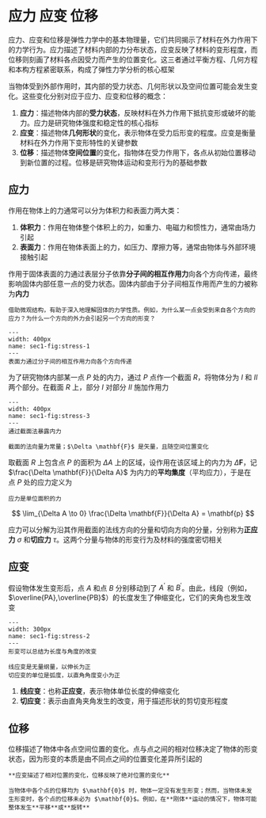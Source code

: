 # 应力 应变 位移

<span class="gray-text">
应力、应变和位移是弹性力学中的基本物理量，它们共同揭示了材料在外力作用下的力学行为。应力描述了材料内部的力分布状态，应变反映了材料的变形程度，而位移则刻画了材料各点因受力而产生的位置变化。这三者通过平衡方程、几何方程和本构方程紧密联系，构成了弹性力学分析的核心框架
</span>


当物体受到外部作用时，其内部的受力状态、几何形状以及空间位置可能会发生变化。这些变化分别对应于应力、应变和位移的概念：

1. **应力**：描述物体内部的**受力状态**，反映材料在外力作用下抵抗变形或破坏的能力。应力是研究物体强度和稳定性的核心指标
2. **应变**：描述物体**几何形状**的变化，表示物体在受力后形变的程度。应变是衡量材料在外力作用下变形特性的关键参数
3. **位移**：描述物体**空间位置**的变化，指物体在受力作用下，各点从初始位置移动到新位置的过程。位移是研究物体运动和变形行为的基础参数


## 应力

作用在物体上的力通常可以分为体积力和表面力两大类：

1. **体积力**：作用在物体整个体积上的力，如重力、电磁力和惯性力，通常由场力引起
2. **表面力**：作用在物体表面上的力，如压力、摩擦力等，通常由物体与外部环境接触引起

作用于固体表面的力通过表层分子依靠**分子间的相互作用力**向各个方向传递，最终影响固体内部任意一点的受力状态。固体内部由于分子间相互作用而产生的力被称为**内力**

```{margin}
借助微观结构，有助于深入地理解固体的力学性质。例如，为什么某一点会受到来自各个方向的应力？为什么一个方向的外力会引起另一个方向的形变？
```

```{figure} ../../../images/Elasticity/chap1/stress-1.png
---
width: 400px
name: sec1-fig:stress-1
---
表面力通过分子间的相互作用力向各个方向传递
```

为了研究物体内部某一点 $P$ 处的内力，通过 $P$ 点作一个截面 $R$，将物体分为 $I$ 和 $II$ 两个部分。在截面 $R$ 上，部分 $I$ 对部分 $II$ 施加作用力

```{figure} ../../../images/Elasticity/chap1/stress-2.png
---
width: 400px
name: sec1-fig:stress-3
---
通过截面法暴露内力
```

```{margin}
截面的法向量为常量；$\Delta \mathbf{F}$ 是矢量，且随空间位置变化
```

取截面 $R$ 上包含点 $P$ 的面积为 $\Delta A$ 上的区域，设作用在该区域上的内力为 $\Delta \mathbf{F}$，记 $\frac{\Delta \mathbf{F}}{\Delta A}$ 为内力的**平均集度**（平均应力），于是在点 $P$ 处的应力定义为

```{margin}
应力是单位面积的力
```

$$
\lim_{\Delta A \to 0} \frac{\Delta \mathbf{F}}{\Delta A} = \mathbf{p}
$$


应力可以分解为沿其作用截面的法线方向的分量和切向方向的分量，分别称为**正应力** $\sigma$ 和**切应力** $\tau$。这两个分量与物体的形变行为及材料的强度密切相关

## 应变
假设物体发生变形后，点 $A$ 和点 $B$ 分别移动到了 $A^{'}$ 和 $B^{'}$。由此，线段（例如，$\overline{PA},\overline{PB}$）的长度发生了伸缩变化，它们的夹角也发生改变

```{figure} ../../../images/Elasticity/chap1/strain-1.png
---
width: 300px
name: sec1-fig:stress-2
---
形变可以总结为长度与角度的改变
```

```{margin}
线应变是无量纲量，以伸长为正  
切应变的单位是弧度，以直角角度变小为正
```

1. **线应变**：也称**正应变**，表示物体单位长度的伸缩变化
2. **切应变**：表示由直角夹角发生的改变，用于描述形状的剪切变形程度

## 位移

位移描述了物体中各点空间位置的变化。点与点之间的相对位移决定了物体的形变状态，因为形变的本质是由不同点之间的位置变化差异所引起的

```{note}
**应变描述了相对位置的变化，位移反映了绝对位置的变化**

当物体中各个点的位移均为 $\mathbf{0}$ 时，物体一定没有发生形变；然而，当物体未发生形变时，各个点的位移未必为 $\mathbf{0}$。例如，在**刚体**运动的情况下，物体可能整体发生**平移**或**旋转**
```
